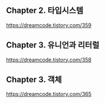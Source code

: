 ## Chapter 2. 타입시스템

https://dreamcode.tistory.com/359

## Chapter 3. 유니언과 리터럴

https://dreamcode.tistory.com/358

## Chapter 3. 객체

https://dreamcode.tistory.com/365
